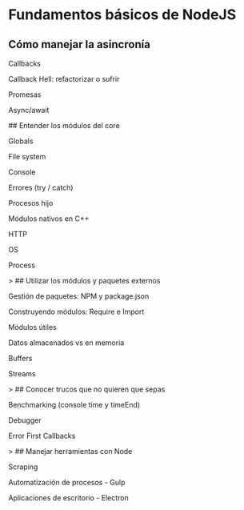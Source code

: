# Fundamentos básicos de NodeJS

## Cómo manejar la asincronía
<p> Callbacks </p>
<p> Callback Hell: refactorizar o sufrir </p>
<p> Promesas </p>
<p> Async/await </p>
<p> 
## Entender los módulos del core 
<p> Globals </p>
<p> File system </p>
<p> Console </p>
<p> Errores (try / catch) </p>
<p> Procesos hijo </p>
<p> Módulos nativos en C++ </p>
<p> HTTP </p>
<p> OS </p>
<p> Process </p>
> 
## Utilizar los módulos y paquetes externos
<p> Gestión de paquetes: NPM y package.json </p>
<p> Construyendo módulos: Require e Import </p>
<p> Módulos útiles </p>
<p> Datos almacenados vs en memoria </p>
<p> Buffers </p>
<p> Streams </p>
> 
## Conocer trucos que no quieren que sepas
<p> Benchmarking (console time y timeEnd) </p>
<p> Debugger </p>
<p> Error First Callbacks </p>
> 
## Manejar herramientas con Node
<p> Scraping </p>
<p> Automatización de procesos - Gulp </p>
<p> Aplicaciones de escritorio - Electron </p>
